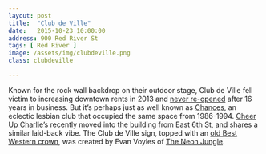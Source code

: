 ```yaml
---
layout: post
title:  "Club de Ville"
date:   2015-10-23 10:00:00
address: 900 Red River St
tags: [ Red River ]
image: /assets/img/clubdeville.png
class: clubdeville

---
```

Known for the rock wall backdrop on their outdoor stage, Club de Ville fell victim to increasing downtown rents in 2013 and [never re-opened](http://www.austinchronicle.com/daily/music/2013-10-12/club-de-ville-closes/) after 16 years in business. But it’s perhaps just as well known as [Chances](http://www.austinchronicle.com/features/1998-12-25/chances-are/), an eclectic lesbian club that occupied the same space from 1986-1994. [Cheer Up Charlie’s](http://www.austinchronicle.com/daily/gay-place/2013-12-30/cheer-up-charlies-new-red-river-digs/) recently moved into the building from East 6th St, and shares a similar laid-back vibe. The Club de Ville sign, topped with an [old Best Western crown](https://www.flickr.com/photos/neatocoolville/3046901269/), was created by Evan Voyles of [The Neon Jungle](http://theneonjungle.com/).
